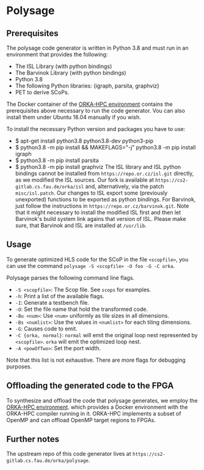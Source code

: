 # Polysage

## Prerequisites

The polysage code generator is written in Python 3.8 and
must run in an environment that provides the following:

- The ISL Library (with python bindings)
- The Barvinok Library (with python bindings)
- Python 3.8
- The following Python libraries: {igraph, parsita, graphviz}
- PET to derive SCoPs.

The Docker container of the
[ORKA-HPC environment](https://cs2-gitlab.cs.fau.de/orka/orkadistro)
contains the prerequisites above necessary to run
the code generator.
Vou can also install them under
Ubuntu 18.04 manually if you wish.

To install the necessary Python
version and packages you have to use:
- $ apt-get install python3.8 python3.8-dev python3-pip
- $ python3.8 -m pip install && MAKEFLAGS="-j" python3.8 -m pip install igraph
- $ python3.8 -m pip install parsita
- $ python3.8 -m pip install graphviz
The ISL library and ISL python bindings
cannot be installed from `https://repo.or.cz/isl.git`
directly, as we modified the ISL sources. Our fork is
available at `https://cs2-gitlab.cs.fau.de/orka/isl`
and, alternatively, via the patch `misc/isl.patch`.
Our changes to ISL export some (previously unexported)
functions to be exported as python bindings.
For Barvinok, just follow the instructions
in `https://repo.or.cz/barvinok.git`. Note that it
might necessary to install the modified ISL first and
then let Barvinok's build system link agains that version
of ISL. Please make sure, that Barvinok and ISL are
installed at `/usr/lib`.

## Usage

To generate optimized HLS code for
the SCoP in the file `<scopfile>`, you can use the command
`polysage -S <scopfile> -O foo -G -C orka`.

Polysage parses the following command line flags.

- `-S <scopfile>`: The Scop file. See `scops` for examples.
- `-h`: Print a list of the available flags.
- `-I`: Generate a testbench file.
- `-O`: Set the file name that hold the transformed code.
- `-Bu <num>`: Use `<num>` uniformly as tile sizes in all dimensions.
- `-Bs <numlist>`: Use the values in `<numlist>` for each tiling dimensions.
- `-G`: Causes code to emit.
- `-C {orka, normal}`: `normal` will emit the original loop nest
  represented by `<scopfile>`. `orka` will emit the optimized loop nest.
- `-A <powOfTwo>`: Set the port width.

Note that this list is not exhaustive. There
are more flags for debugging purposes.

## Offloading the generated code to the FPGA

To synthesize and offload the code that polysage
generates, we employ the [ORKA-HPC environment](https://cs2-gitlab.cs.fau.de/orka/orkadistro).
which provides a Docker environment with the ORKA-HPC
compiler running in it. ORKA-HPC implements a subset of
OpenMP and can offload OpenMP target regions to FPGAs.

## Further notes

The upstream repo of this code generator lives
at `https://cs2-gitlab.cs.fau.de/orka/polysage`.
